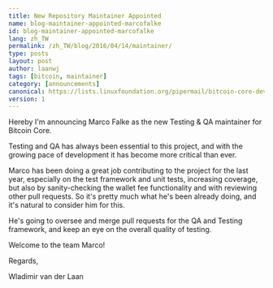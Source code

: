 ```yaml
---
title: New Repository Maintainer Appointed
name: blog-maintainer-appointed-marcofalke
id: blog-maintainer-appointed-marcofalke
lang: zh_TW
permalink: /zh_TW/blog/2016/04/14/maintainer/
type: posts
layout: post
author: laanwj
tags: [bitcoin, maintainer]
category: [announcements]
canonical: https://lists.linuxfoundation.org/pipermail/bitcoin-core-dev/2016-April/000003.html
version: 1
---
```

Hereby I'm announcing Marco Falke as the new Testing & QA maintainer for
Bitcoin Core.

Testing and QA has always been essential to this project, and with the growing
pace of development it has become more critical than ever.

Marco has been doing a great job contributing to the project for the last year,
especially on the test framework and unit tests, increasing coverage, but also
by sanity-checking the wallet fee functionality and with reviewing other pull
requests. So it's pretty much what he's been already doing, and it's natural to
consider him for this.

He's going to oversee and merge pull requests for the QA and Testing framework,
and keep an eye on the overall quality of testing.

Welcome to the team Marco!

Regards,

Wladimir van der Laan

